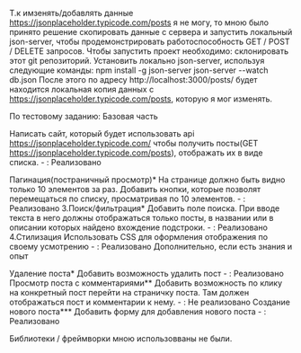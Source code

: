 Т.к имзенять/добавлять данные https://jsonplaceholder.typicode.com/posts я не могу, то мною было принято решение скопировать данные с сервера и запустить локальный json-server, чтобы продемонстрировать работоспособность GET / POST / DELETE запросов.
Чтобы запустить проект необходимо: склонировать этот git репозиторий. Установить локально json-server, используя следующие команды: npm install -g json-server json-server --watch db.json
После этого по адресу http://localhost:3000/posts/ будет находится локальная копия данных с https://jsonplaceholder.typicode.com/posts, которую я мог изменять.

По тестовому заданию: Базовая часть

Написать сайт, который будет использовать api https://jsonplaceholder.typicode.com/ чтобы получить посты(GET https://jsonplaceholder.typicode.com/posts), отображать их в виде списка. - : Реализовано

Пагинация(постраничный просмотр)* На странице должно быть видно только 10 элементов за раз. Добавить кнопки, которые позволят перемещаться по списку, просматривая по 10 элементов. - : Реализовано 3.Поиск/фильтрация* Добавить поле поиска. При вводе текста в него должны отображаться только посты, в названии или в описании которых найдено вхождение подстроки. - : Реализовано 4.Стилизация Использовать CSS для оформления отображения по своему усмотрению - : Реализовано Дополнительно, если есть знания и опыт

Удаление поста* Добавить возможность удалить пост - : Реализовано Просмотр поста с комментариями**
Добавить возможность по клику на конкретный пост перейти на страничку поста. Там должен отображаться пост и комментарии к нему. - : Не реализовано Создание нового поста*** Добавить форму для добавления нового поста - : Реализовано

Библиотеки / фреймворки мною использовваны не были.
